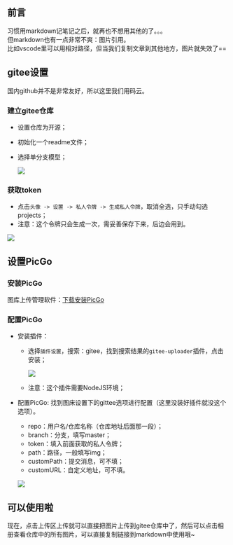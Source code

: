 ## 前言

习惯用markdown记笔记之后，就再也不想用其他的了。。。  
但markdown也有一点非常不爽：图片引用。  
比如vscode里可以用相对路径，但当我们复制文章到其他地方，图片就失效了==

## gitee设置

国内github并不是非常友好，所以这里我们用码云。

### 建立gitee仓库

- 设置仓库为开源；
- 初始化一个readme文件；
- 选择单分支模型；

  ![](https://gitee.com/ahuang6027/blog-images/raw/master/images/bed1.png)

### 获取token

- 点击`头像 -> 设置 -> 私人令牌 -> 生成私人令牌`，取消全选，只手动勾选projects；
- 注意：这个令牌只会生成一次，需妥善保存下来，后边会用到。

![](https://gitee.com/ahuang6027/blog-images/raw/master/images/bed2.png)

## 设置PicGo

### 安装PicGo

图库上传管理软件：[下载安装PicGo](https://github.com/Molunerfinn/PicGo/releases)

### 配置PicGo

- 安装插件：
  - 选择`插件设置`，搜索：gitee，找到搜索结果的`gitee-uploader`插件，点击安装；
  
    ![](https://gitee.com/ahuang6027/blog-images/raw/master/images/bed3.png)

  - 注意：这个插件需要NodeJS环境；
- 配置PicGo: 找到图床设置下的gittee选项进行配置（这里没装好插件就没这个选项）。
  - repo：用户名/仓库名称（仓库地址后面那一段）；
  - branch：分支，填写master；
  - token：填入前面获取的私人令牌；
  - path：路径，一般填写img；
  - customPath：提交消息，可不填；
  - customURL：自定义地址，可不填。
  
  ![](https://gitee.com/ahuang6027/blog-images/raw/master/images/bed4.png)

## 可以使用啦

现在，点击上传区上传就可以直接把图片上传到gitee仓库中了，然后可以点击相册查看仓库中的所有图片，可以直接复制链接到markdown中使用哦~
